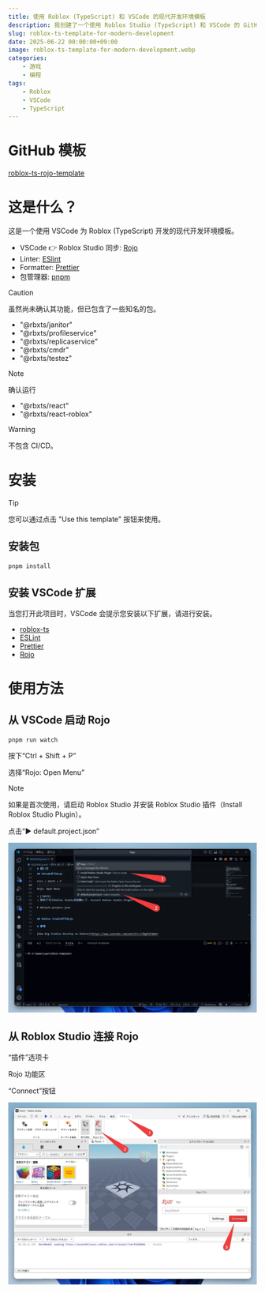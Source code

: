 ```yaml
---
title: 使用 Roblox (TypeScript) 和 VSCode 的现代开发环境模板
description: 我创建了一个使用 Roblox Studio (TypeScript) 和 VSCode 的 GitHub 模板，集成了 ESLint Linter、Prettier Formatter 和 pnpm 包管理器。
slug: roblox-ts-template-for-modern-development
date: 2025-06-22 00:00:00+09:00
image: roblox-ts-template-for-modern-development.webp
categories:
    - 游戏
    - 编程
tags:
    - Roblox
    - VSCode
    - TypeScript
---
```


# GitHub 模板

[roblox-ts-rojo-template](https://github.com/takoyakisoft/roblox-ts-rojo-template)

# 这是什么？

这是一个使用 VSCode 为 Roblox (TypeScript) 开发的现代开发环境模板。

- VSCode 👉 Roblox Studio 同步: [Rojo](https://github.com/rojo-rbx/rojo)
- Linter: [ESlint](https://github.com/eslint/eslint)
- Formatter: [Prettier](https://github.com/prettier/prettier)
- 包管理器: [pnpm](https://github.com/pnpm/pnpm)

> [!CAUTION]
> 虽然尚未确认其功能，但已包含了一些知名的包。

- "@rbxts/janitor"
- "@rbxts/profileservice"
- "@rbxts/replicaservice"
- "@rbxts/cmdr"
- "@rbxts/testez"

> [!NOTE]
> 确认运行

- "@rbxts/react"
- "@rbxts/react-roblox"

> [!WARNING]
> 不包含 CI/CD。

# 安装

> [!TIP]
> 您可以通过点击 "Use this template" 按钮来使用。

## 安装包

```bash
pnpm install
```

## 安装 VSCode 扩展

当您打开此项目时，VSCode 会提示您安装以下扩展，请进行安装。

- [roblox-ts](https://marketplace.visualstudio.com/items?itemName=Roblox-TS.vscode-roblox-ts)
- [ESLint](https://marketplace.visualstudio.com/items?itemName=dbaeumer.vscode-eslint)
- [Prettier](https://marketplace.visualstudio.com/items?itemName=esbenp.prettier-vscode)
- [Rojo](https://marketplace.visualstudio.com/items?itemName=evaera.vscode-rojo)


# 使用方法

## 从 VSCode 启动 Rojo

```bash
pnpm run watch
```

按下“Ctrl + Shift + P”

选择“Rojo: Open Menu”

> [!NOTE]
> 如果是首次使用，请启动 Roblox Studio 并安装 Roblox Studio 插件（Install Roblox Studio Plugin）。

点击“▶ default.project.json”

![从VSCode启动Rojo的方法](Code_m5RjRhSECe.webp)

## 从 Roblox Studio 连接 Rojo

“插件”选项卡

Rojo 功能区

“Connect”按钮

![从Roblox Studio连接Rojo的方法](roblox-ts-template-for-modern-development.webp)